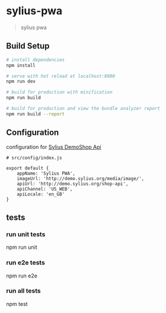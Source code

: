 # sylius-pwa

> sylius pwa

## Build Setup

``` bash
# install dependencies
npm install

# serve with hot reload at localhost:8080
npm run dev

# build for production with minification
npm run build

# build for production and view the bundle analyzer report
npm run build --report
```

## Configuration

configuration for [Sylius DemoShop Api](http://demo.sylius.org)
 
```
# src/config/index.js

export default {
    appName: 'Sylius PWA',
    imageUrl: 'http://demo.sylius.org/media/image/',
    apiUrl: 'http://demo.sylius.org/shop-api',
    apiChannel: 'US_WEB',
    apiLocale: 'en_GB'
}
```

## tests

### run unit tests
npm run unit

### run e2e tests
npm run e2e

### run all tests
npm test